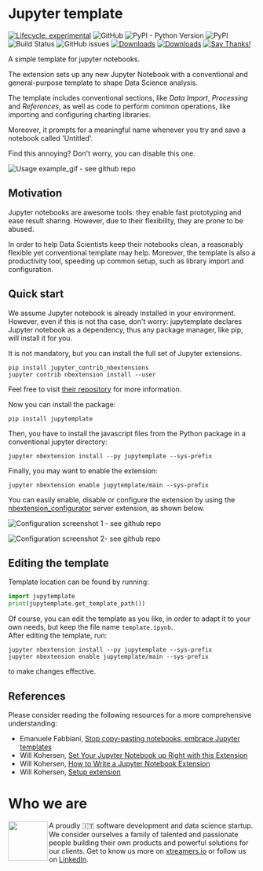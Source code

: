# Jupyter template

[![Lifecycle:
experimental](https://img.shields.io/badge/lifecycle-experimental-orange.svg)](https://www.tidyverse.org/lifecycle/#experimental)
![GitHub](https://img.shields.io/github/license/xtreamsrl/jupytemplate)
![PyPI - Python Version](https://img.shields.io/pypi/pyversions/jupytemplate)
![PyPI](https://img.shields.io/pypi/v/jupytemplate)
![Build Status](https://travis-ci.org/xtreamsrl/jupytemplate.svg?branch=master)
![GitHub issues](https://img.shields.io/github/issues/xtreamsrl/jupytemplate)
[![Downloads](https://pepy.tech/badge/jupytemplate)](https://pepy.tech/project/jupytemplate)
[![Downloads](https://pepy.tech/badge/jupytemplate/month)](https://pepy.tech/project/jupytemplate/month)
[![Say Thanks\!](https://img.shields.io/badge/Say%20Thanks-!-1EAEDB.svg)](https://saythanks.io/to/donlelef)


A simple template for jupyter notebooks.

The extension sets up any new Jupyter Notebook 
with a conventional and general-purpose
template to shape Data Science analysis.

The template includes conventional sections,
like *Data Import*, *Processing* and *References*,
as well as code to perform common operations, like
importing and configuring charting libraries. 

Moreover, it prompts for a meaningful name whenever
you try and save a notebook called 'Untitled'. 

Find this annoying? Don't worry, you can disable
this one.

![Usage example_gif - see github repo](docs/jupytemplate.gif)

## Motivation
Jupyter notebooks are awesome tools: they enable fast 
prototyping and ease result sharing. However, due to 
their flexibility, they are prone to be abused. 

In order to help Data Scientists keep their notebooks 
clean, a reasonably flexible yet conventional template
may help. Moreover, the template is also a 
productivity tool, speeding up common setup,
such as library import and configuration.

## Quick start
We assume Jupyter notebook is already installed in your environment.
However, even if this is not tha case, don't worry: jupytemplate
declares Jupyter notebook as a dependency, thus any package manager,
like pip, will install it for you.

It is not mandatory, but you can install the full set of Jupyter 
extensions.
```shell
pip install jupyter_contrib_nbextensions
jupyter contrib nbextension install --user
```
Feel free to visit [their repository](https://github.com/ipython-contrib/jupyter_contrib_nbextensions)
for more information.

Now you can install the package:
```shell
pip install jupytemplate
```
Then, you have to install the javascript files from 
the Python package in a conventional jupyter directory:
```shell
jupyter nbextension install --py jupytemplate --sys-prefix
```
Finally, you may want to enable the extension:
```shell
jupyter nbextension enable jupytemplate/main --sys-prefix
```
You can easily enable, disable or configure the extension
by using the [nbextension_configurator](https://github.com/Jupyter-contrib/jupyter_nbextensions_configurator)
server extension, as shown below.

![Configuration screenshot 1 - see github repo](docs/configuration_1.png)


![Configuration screenshot 2- see github repo](docs/configuration_2.png)


## Editing the template
Template location can be found by running:   
```python
import jupytemplate
print(jupytemplate.get_template_path())
```
Of course, you can edit the template as you like, in order 
to adapt it to your own needs, but keep the file name `template.ipynb`.  
After editing the template, run:
```shell
jupyter nbextension install --py jupytemplate --sys-prefix
jupyter nbextension enable jupytemplate/main --sys-prefix
```
to make changes effective.

## References
Please consider reading the following resources for
a more comprehensive understanding:
- Emanuele Fabbiani, [Stop copy-pasting notebooks, embrace Jupyter templates](https://towardsdatascience.com/stop-copy-pasting-notebooks-embrace-jupyter-templates-6bd7b6c00b94)
- Will Kohersen, [Set Your Jupyter Notebook up Right with this Extension](https://towardsdatascience.com/set-your-jupyter-notebook-up-right-with-this-extension-24921838a332)
- Will Kohersen, [How to Write a Jupyter Notebook Extension](https://towardsdatascience.com/how-to-write-a-jupyter-notebook-extension-a63f9578a38c)
- Will Kohersen, [Setup extension](https://github.com/WillKoehrsen/Data-Analysis/tree/master/setup)


# Who we are
<img align="left" width="80" height="80" src="https://avatars2.githubusercontent.com/u/38501645?s=450&u=1eb7348ca81f5cd27ce9c02e689f518d903852b1&v=4">
A proudly 🇮🇹 software development and data science startup.<br>We consider ourselves a family of talented and passionate people building their own products and powerful solutions for our clients. Get to know us more on <a target="_blank" href="https://xtreamers.io">xtreamers.io</a> or follow us on <a target="_blank" href="https://it.linkedin.com/company/xtream-srl">LinkedIn</a>.

